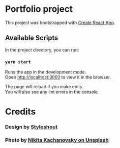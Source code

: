 # Portfolio project
This project was bootstrapped with [Create React App](https://github.com/facebook/create-react-app).

## Available Scripts

In the project directory, you can run:

### `yarn start`

Runs the app in the development mode.<br />
Open [http://localhost:3000](http://localhost:3000) to view it in the browser.

The page will reload if you make edits.<br />
You will also see any lint errors in the console.

# Credits
### Design by [Styleshout](http://www.styleshout.com/)
### Photo by [Nikita Kachanovsky on Unsplash](https://unsplash.com/@nkachanovskyyy)
